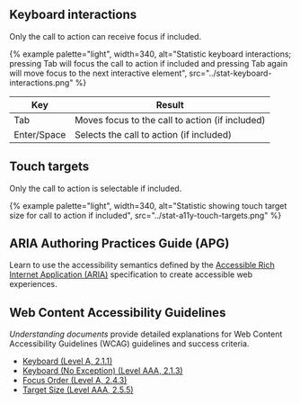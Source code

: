 ## Keyboard interactions 
Only the call to action can receive focus if included.

{% example 
    palette="light",
    width=340,
    alt="Statistic keyboard interactions; pressing Tab will focus the call to action if included and pressing Tab again will move focus to the next interactive element",
    src="../stat-keyboard-interactions.png"
%}

<table>
  <thead>
    <tr>
      <th>Key</th>
      <th>Result</th>
    </tr>
  </thead>
  <tbody>
    <tr>
      <td>Tab</td>
      <td>Moves focus to the call to action (if included)</td>
    </tr>
    <tr>
      <td>Enter/Space</td>
      <td>Selects the call to action (if included)</td>
    </tr>
  </tbody>
</table>
  


## Touch targets 
Only the call to action is selectable if included.

{% example 
    palette="light",
    width=340,
    alt="Statistic showing touch target size for call to action if included",
    src="../stat-a11y-touch-targets.png"
%}


## ARIA Authoring Practices Guide (APG) 
Learn to use the accessibility semantics defined by the <a href="https://www.w3.org/WAI/standards-guidelines/aria/">Accessible Rich Internet Application (ARIA)</a> specification to create accessible web experiences.

## Web Content Accessibility Guidelines 
<em>Understanding documents</em> provide detailed explanations for Web Content Accessibility Guidelines (WCAG) guidelines and success criteria.
<ul>
<li><a href="https://www.w3.org/TR/WCAG21/#keyboard">Keyboard (Level A, 2.1.1)</a></li>
<li><a href="https://www.w3.org/TR/WCAG21/#keyboard-no-exception">Keyboard (No Exception) (Level AAA, 2.1.3)</a></li>
<li><a href="https://www.w3.org/TR/WCAG21/#focus-order">Focus Order (Level A, 2.4.3)</a></li>
<li><a href="https://www.w3.org/TR/WCAG21/#target-size">Target Size (Level AAA, 2.5.5)</a></li>
</ul>
